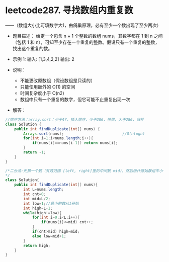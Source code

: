 leetcode287. 寻找数组内重复数
===
——（数组大小比可填数字大1，由鸽巢原理，必有至少一个数出现了至少两次）

* 题目描述：
给定一个包含 n + 1 个整数的数组 nums，其数字都在 1 到 n 之间（包括 1 和 n），可知至少存在一个重复的整数。假设只有一个重复的整数，找出这个重复的数。

* 示例 1:
输入: [1,3,4,2,2]
输出: 2
  
* 说明：
  * 不能更改原数组（假设数组是只读的）
  * 只能使用额外的 O(1) 的空间
  * 时间复杂度小于 O(n2) 
  * 数组中只有一个重复的数字，但它可能不止重复出现一次
  

* 解答：
```Java
//排序方法：array.sort：少于47，插入排序，少于286，快排，大于286，归并
class Solution {
    public int findDuplicate(int[] nums) {
        Arrays.sort(nums);                          //O(nlogn)
        for(int i=1;i<nums.length;i++){
            if(nums[i]==nums[i-1]) return nums[i];
        }
        return -1;
    }
}
```
   
```Java
/*二分法:先猜一个数（有效范围 [left, right]里的中间数 mid），然后统计原始数组中小于等于这个中间数的元素的个数 cnt，如果 cnt 严格大于 mid，根据抽屉原理，重复元素就应该在区间 [left, mid] 里。这个也超时了不知道为啥。。
*/
class Solution{
    public int findDuplicate(int[] nums){
        int L=nums.length;
        int cnt=0;
        int mid=L/2;
        int low=1;//最小的数从1开始
        int high=L-1;
        while(high!=low){          
            for(int i=0;i<L;i++){
                if(nums[i]<=mid) cnt++;
            }
            if(cnt>mid) high=mid;
            else low=mid+1;
        }
        return high;
    }
}
```




